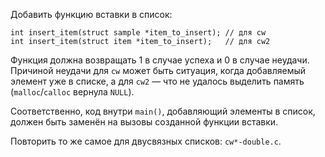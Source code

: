 Добавить функцию вставки в список:

    int insert_item(struct sample *item_to_insert); // для cw
    int insert_item(struct item *item_to_insert);   // для cw2

Функция должна возвращать 1 в случае успеха и 0 в случае неудачи. Причиной неудачи для `cw` может быть ситуация, когда добавляемый элемент уже в списке, а для `cw2` — что не удалось выделить память (`malloc`/`calloc` вернула `NULL`).

Соответственно, код внутри `main()`, добавляющий элементы в список, должен быть заменён на вызовы созданной функции вставки.

Повторить то же самое для двусвязных списков: `cw*-double.c`.
